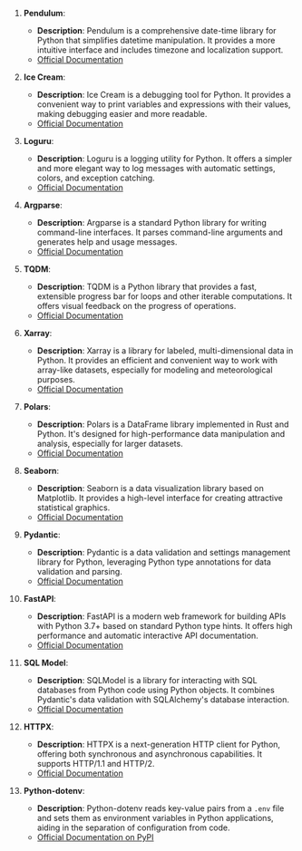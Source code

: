
1. **Pendulum**:
    - **Description**: Pendulum is a comprehensive date-time library for Python that simplifies datetime manipulation. It provides a more intuitive interface and includes timezone and localization support.
    - [Official Documentation](https://pendulum.eustace.io/docs/)

2. **Ice Cream**:
    - **Description**: Ice Cream is a debugging tool for Python. It provides a convenient way to print variables and expressions with their values, making debugging easier and more readable.
    - [Official Documentation](https://github.com/gruns/icecream)

3. **Loguru**:
    - **Description**: Loguru is a logging utility for Python. It offers a simpler and more elegant way to log messages with automatic settings, colors, and exception catching.
    - [Official Documentation](https://loguru.readthedocs.io/)

4. **Argparse**:
    - **Description**: Argparse is a standard Python library for writing command-line interfaces. It parses command-line arguments and generates help and usage messages.
    - [Official Documentation](https://docs.python.org/3/library/argparse.html)

5. **TQDM**:
    - **Description**: TQDM is a Python library that provides a fast, extensible progress bar for loops and other iterable computations. It offers visual feedback on the progress of operations.
    - [Official Documentation](https://tqdm.github.io/)

6. **Xarray**:
    - **Description**: Xarray is a library for labeled, multi-dimensional data in Python. It provides an efficient and convenient way to work with array-like datasets, especially for modeling and meteorological purposes.
    - [Official Documentation](https://docs.xarray.dev/)

7. **Polars**:
    - **Description**: Polars is a DataFrame library implemented in Rust and Python. It's designed for high-performance data manipulation and analysis, especially for larger datasets.
    - [Official Documentation](https://pola-rs.github.io/polars-book/user-guide/)

8. **Seaborn**:
    - **Description**: Seaborn is a data visualization library based on Matplotlib. It provides a high-level interface for creating attractive statistical graphics.
    - [Official Documentation](https://seaborn.pydata.org/)

9. **Pydantic**:
    - **Description**: Pydantic is a data validation and settings management library for Python, leveraging Python type annotations for data validation and parsing.
    - [Official Documentation](https://docs.pydantic.dev/latest/)

10. **FastAPI**:
    - **Description**: FastAPI is a modern web framework for building APIs with Python 3.7+ based on standard Python type hints. It offers high performance and automatic interactive API documentation.
    - [Official Documentation](https://fastapi.tiangolo.com/)

11. **SQL Model**:
    - **Description**: SQLModel is a library for interacting with SQL databases from Python code using Python objects. It combines Pydantic's data validation with SQLAlchemy's database interaction.
    - [Official Documentation](https://sqlmodel.tiangolo.com/)

12. **HTTPX**:
    - **Description**: HTTPX is a next-generation HTTP client for Python, offering both synchronous and asynchronous capabilities. It supports HTTP/1.1 and HTTP/2.
    - [Official Documentation](https://www.python-httpx.org/)

13. **Python-dotenv**:
    - **Description**: Python-dotenv reads key-value pairs from a `.env` file and sets them as environment variables in Python applications, aiding in the separation of configuration from code.
    - [Official Documentation on PyPI](https://pypi.org/project/python-dotenv/)